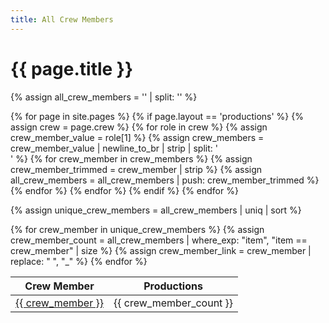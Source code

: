 ```yaml
---
title: All Crew Members
---
```


<h1>{{ page.title }}</h1>

{% assign all_crew_members = '' | split: '' %}

{% for page in site.pages %}
  {% if page.layout == 'productions' %}
    {% assign crew = page.crew %}
    {% for role in crew %}
      {% assign crew_member_value = role[1] %}
      {% assign crew_members = crew_member_value | newline_to_br | strip | split: '<br />' %}
      {% for crew_member in crew_members %}
        {% assign crew_member_trimmed = crew_member | strip %}
        {% assign all_crew_members = all_crew_members | push: crew_member_trimmed %}
      {% endfor %}
    {% endfor %}
  {% endif %}
{% endfor %}

{% assign unique_crew_members = all_crew_members | uniq | sort %}

<table>
  <thead>
    <tr>
      <th>Crew Member</th>
      <th>Productions</th>
    </tr>
  </thead>
  <tbody>
    {% for crew_member in unique_crew_members %}
      {% assign crew_member_count = all_crew_members | where_exp: "item", "item == crew_member" | size %}
      {% assign crew_member_link = crew_member | replace: " ", "_" %}
      <tr>
        <td><a href="/{{ crew_member_link }}">{{ crew_member }}</a></td>
        <td>{{ crew_member_count }}</td>
      </tr>
    {% endfor %}
  </tbody>
</table>
